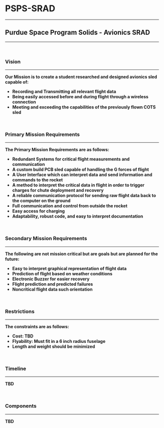 # PSPS-SRAD
<hr>
<h2>Purdue Space Program Solids - Avionics SRAD</h2>
<hr>
<br>
<h3><b>Vision</h3>
<hr>
<p>
Our Mission is to create a student researched and designed avionics sled capable of:
<ul>
  <li> Recording and Transmitting all relevant flight data</li>
  <li> Being easily accessed before and during flight through a wireless connection</li>
  <li> Meeting and exceeding the capabilities of the previously flown COTS sled</li>
</ul>
</p>
<br>
<h3><b>Primary Mission Requirements</h3>
<hr>
<p>
The Primary Mission Requirements are as follows:
<ul>
  <li> Redundant Systems for critical flight measurements and communication</li>
  <li> A custom build PCB sled capable of handling the G forces of flight</li>
  <li> A User Interface which can interpret data and send information and commands to the rocket</li>
  <li> A method to interpret the critical data in flight in order to trigger charges for chute deployment and recovery</li>
  <li> A reliable communication protocol for sending raw flight data back to the computer on the ground</li>
  <li> Full communication and control from outside the rocket</li>
  <li> Easy access for charging
  <li> Adaptability, robust code, and easy to interpret documentation</li>
</ul>
</p>
<br>
<h3><b>Secondary Mission Requirements</h3>
<hr>
<p>
The following are not mission critical but are goals but are planned for the future:
<ul>
  <li> Easy to interpret graphical representation of flight data</li>
  <li> Prediction of flight based on weather conditions</li>
  <li> Electronic Buzzer for easier recovery</li>
  <li> Flight prediction and predicted failures</li>
  <li> Noncritical flight data such orientation</li>
</ul>
</p>
<br>
<h3>Restrictions</h3>
<hr>
<p>
The constraints are as follows:
<ul>
  <li> Cost: TBD</li>
  <li> Flyability: Must fit in a 6 inch radius fuselage</li>
  <li> Length and weight should be minimized</li>
</ul>
</p>
<br>
<h3>Timeline</h3>
<hr>
<p>
TBD
</p>
<br>
<h3>Components</h3>
<hr>
<p>
TBD
</p>
<br>



